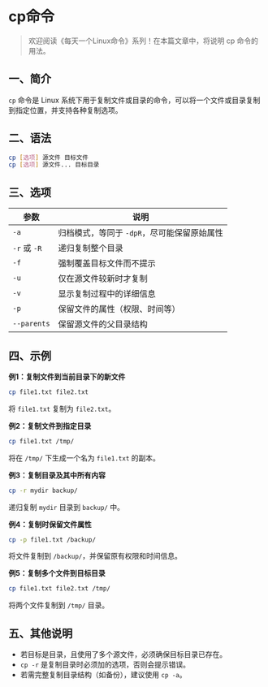 # cp命令

> 欢迎阅读《每天一个Linux命令》系列！在本篇文章中，将说明 cp 命令的用法。

## 一、简介

`cp` 命令是 Linux 系统下用于复制文件或目录的命令，可以将一个文件或目录复制到指定位置，并支持各种复制选项。

## 二、语法

```bash
cp [选项] 源文件 目标文件
cp [选项] 源文件... 目标目录
```

## 三、选项

| 参数         | 说明                                        |
| ------------ | ------------------------------------------- |
| `-a`         | 归档模式，等同于 `-dpR`，尽可能保留原始属性 |
| `-r` 或 `-R` | 递归复制整个目录                            |
| `-f`         | 强制覆盖目标文件而不提示                    |
| `-u`         | 仅在源文件较新时才复制                      |
| `-v`         | 显示复制过程中的详细信息                    |
| `-p`         | 保留文件的属性（权限、时间等）              |
| `--parents`  | 保留源文件的父目录结构                      |

## 四、示例

**例1：复制文件到当前目录下的新文件**

```bash
cp file1.txt file2.txt
```

将 `file1.txt` 复制为 `file2.txt`。

**例2：复制文件到指定目录**

```bash
cp file1.txt /tmp/
```

将在 `/tmp/` 下生成一个名为 `file1.txt` 的副本。

**例3：复制目录及其中所有内容**

```bash
cp -r mydir backup/
```

递归复制 `mydir` 目录到 `backup/` 中。

**例4：复制时保留文件属性**

```bash
cp -p file1.txt /backup/
```

将文件复制到 `/backup/`，并保留原有权限和时间信息。

**例5：复制多个文件到目标目录**

```bash
cp file1.txt file2.txt /tmp/
```

将两个文件复制到 `/tmp/` 目录。

## 五、其他说明

- 若目标是目录，且使用了多个源文件，必须确保目标目录已存在。
- `cp -r` 是复制目录时必须加的选项，否则会提示错误。
- 若需完整复制目录结构（如备份），建议使用 `cp -a`。

